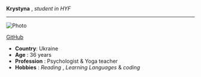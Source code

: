 **Krystyna** , _student in HYF_

---

![Photo](https://avatars3.githubusercontent.com/u/66964490?s=400&u=80750434cafb8360113ab853d71f7e208c680939&v=4 "Krystyna")

[GitHub](https://github.com/KrystynaMil "Krystyna, GitHub")

- **Country**: Ukraine
- **Age** : 36 years
- **Profession** : Psychologist & Yoga teacher
- **Hobbies** : _Reading_ , _Learning Languages_ & _coding_
